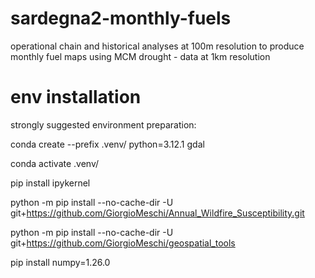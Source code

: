 # sardegna2-monthly-fuels
operational chain and historical analyses at 100m resolution to produce monthly fuel maps using MCM drought - data at 1km resolution 

# env installation
strongly suggested environment preparation:

conda create --prefix .venv/ python=3.12.1 gdal

conda activate .venv/

pip install ipykernel

python -m pip install --no-cache-dir -U git+https://github.com/GiorgioMeschi/Annual_Wildfire_Susceptibility.git

python -m pip install --no-cache-dir -U git+https://github.com/GiorgioMeschi/geospatial_tools

pip install numpy=1.26.0

